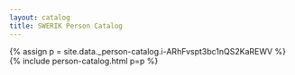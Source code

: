 ```yaml
---
layout: catalog
title: SWERIK Person Catalog
---
```

{% assign p = site.data._person-catalog.i-ARhFvspt3bc1nQS2KaREWV %}
{% include person-catalog.html p=p %}

